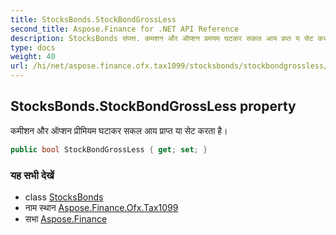 ```yaml
---
title: StocksBonds.StockBondGrossLess
second_title: Aspose.Finance for .NET API Reference
description: StocksBonds संपत्त. कमशन और ऑप्शन प्रमयम घटकर सकल आय प्रप्त य सेट करत है
type: docs
weight: 40
url: /hi/net/aspose.finance.ofx.tax1099/stocksbonds/stockbondgrossless/
---
```

## StocksBonds.StockBondGrossLess property

कमीशन और ऑप्शन प्रीमियम घटाकर सकल आय प्राप्त या सेट करता है।

```csharp
public bool StockBondGrossLess { get; set; }
```

### यह सभी देखें

* class [StocksBonds](../)
* नाम स्थान [Aspose.Finance.Ofx.Tax1099](../../stocksbonds/)
* सभा [Aspose.Finance](../../../)


